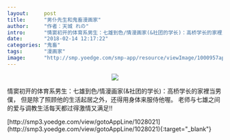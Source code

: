 ```yaml
---
layout:     post
title:      "男仆先生和鬼畜漫画家"
author:     "作者：天城 れの"
intro:      "情窦初开的体育系男生：七雄到色/情漫画家(&社团的学长)：高桥学长的家裡当男僕， 但是除了照顾他的生活起居之外，还得用身体来服侍他喔。 老师与七雄之间的爱与调教生活每天都过得激情又满足!!"
date:       "2018-02-14 12:17:22"
categories: "鬼畜"
tags:       "漫画家"
image:      "http://smp.yoedge.com/smp-app/resource/viewImage/1000957appline.png"
---
```

<div style="text-align: center">
<p><img src="http://smp.yoedge.com/smp-app/resource/viewImage/1000957appline.png"/></p>
</div>
<p class="post-meta">
<span>情窦初开的体育系男生：七雄到色/情漫画家(&社团的学长)：高桥学长的家裡当男僕， 但是除了照顾他的生活起居之外，还得用身体来服侍他喔。 老师与七雄之间的爱与调教生活每天都过得激情又满足!!</span>
</p>
[http://smp3.yoedge.com/view/gotoAppLine/1028021](http://smp3.yoedge.com/view/gotoAppLine/1028021){:target="_blank"}


